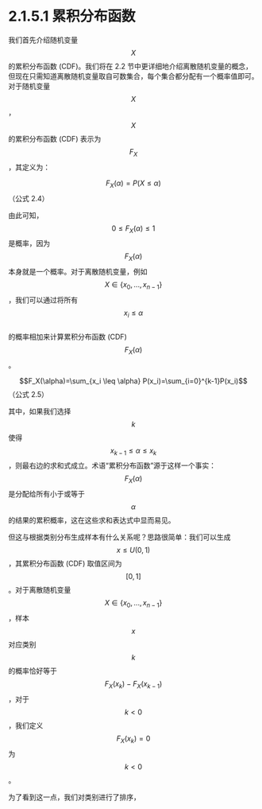 # 2.1.5.1 累积分布函数

我们首先介绍随机变量$$X$$的累积分布函数 (CDF)。我们将在 2.2 节中更详细地介绍离散随机变量的概念，但现在只需知道离散随机变量取自可数集合，每个集合都分配有一个概率值即可。对于随机变量$$X$$，$$X$$的累积分布函数 (CDF) 表示为$$F_X$$，其定义为：

$$F_X(\alpha)=P(X \leq \alpha)$$ （公式 2.4）

由此可知，$$0 \leq F_X(\alpha) \leq 1$$是概率，因为$$F_X(\alpha)$$本身就是一个概率。对于离散随机变量，例如$$X \in \{x_0,...,x_{n-1}\}$$，我们可以通过将所有$$x_i \leq \alpha$$\
的概率相加来计算累积分布函数 (CDF)$$F_X(\alpha)$$。

$$F_X(\alpha)=\sum_{x_i \leq \alpha} P(x_i)=\sum_{i=0}^{k-1}P(x_i)$$（公式 2.5）

其中，如果我们选择$$k$$使得$$x_{k-1} \leq \alpha \leq x_k$$，则最右边的求和式成立。术语“累积分布函数”源于这样一个事实：$$F_X(\alpha)$$是分配给所有小于或等于$$\alpha$$的结果的累积概率，这在这些求和表达式中显而易见。

但这与根据类别分布生成样本有什么关系呢？思路很简单：我们可以生成$$x \leq U(0,1)$$，其累积分布函数 (CDF) 取值区间为$$[0,1]$$。对于离散随机变量$$X \in \{x_0,...,x_{n-1}\}$$，样本$$x$$对应类别$$k$$的概率恰好等于$$F_X(x_k)-F_X(x_{k-1})$$，对于$$k <0$$，我们定义$$F_X(x_k)=0$$为$$k<0$$。

为了看到这一点，我们对类别进行了排序，



